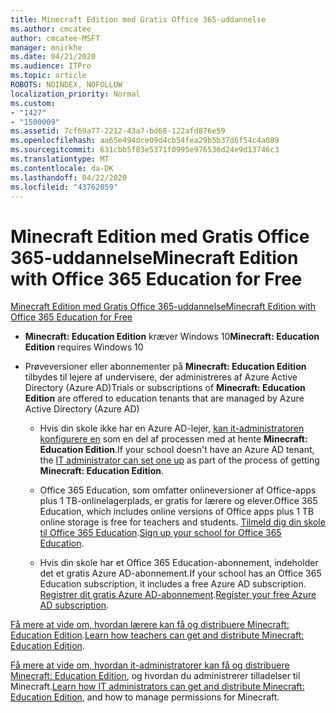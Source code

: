 ```yaml
---
title: Minecraft Edition med Gratis Office 365-uddannelse
ms.author: cmcatee
author: cmcatee-MSFT
manager: mnirkhe
ms.date: 04/21/2020
ms.audience: ITPro
ms.topic: article
ROBOTS: NOINDEX, NOFOLLOW
localization_priority: Normal
ms.custom:
- "1427"
- "1500009"
ms.assetid: 7cf69a77-2212-43a7-bd68-122afd876e59
ms.openlocfilehash: aa65e494dce09d4cb54fea29b5b37d6f54c4a089
ms.sourcegitcommit: 631cbb5f03e5371f0995e976536d24e9d13746c3
ms.translationtype: MT
ms.contentlocale: da-DK
ms.lasthandoff: 04/22/2020
ms.locfileid: "43762059"
---
```

# <a name="minecraft-edition-with-office-365-education-for-free"></a><span data-ttu-id="b5001-102">Minecraft Edition med Gratis Office 365-uddannelse</span><span class="sxs-lookup"><span data-stu-id="b5001-102">Minecraft Edition with Office 365 Education for Free</span></span>

[<span data-ttu-id="b5001-103">Minecraft Edition med Gratis Office 365-uddannelse</span><span class="sxs-lookup"><span data-stu-id="b5001-103">Minecraft Edition with Office 365 Education for Free</span></span>](https://docs.microsoft.com/education/windows/get-minecraft-for-education)
  
- <span data-ttu-id="b5001-104">**Minecraft: Education Edition** kræver Windows 10</span><span class="sxs-lookup"><span data-stu-id="b5001-104">**Minecraft: Education Edition** requires Windows 10</span></span>

- <span data-ttu-id="b5001-105">Prøveversioner eller abonnementer på **Minecraft: Education Edition** tilbydes til lejere af undervisere, der administreres af Azure Active Directory (Azure AD)</span><span class="sxs-lookup"><span data-stu-id="b5001-105">Trials or subscriptions of **Minecraft: Education Edition** are offered to education tenants that are managed by Azure Active Directory (Azure AD)</span></span>

  - <span data-ttu-id="b5001-106">Hvis din skole ikke har en Azure AD-lejer, [kan it-administratoren konfigurere en](https://docs.microsoft.com/education/windows/school-get-minecraft) som en del af processen med at hente **Minecraft: Education Edition**.</span><span class="sxs-lookup"><span data-stu-id="b5001-106">If your school doesn't have an Azure AD tenant, the [IT administrator can set one up](https://docs.microsoft.com/education/windows/school-get-minecraft) as part of the process of getting **Minecraft: Education Edition**.</span></span>

  - <span data-ttu-id="b5001-107">Office 365 Education, som omfatter onlineversioner af Office-apps plus 1 TB-onlinelagerplads, er gratis for lærere og elever.</span><span class="sxs-lookup"><span data-stu-id="b5001-107">Office 365 Education, which includes online versions of Office apps plus 1 TB online storage is free for teachers and students.</span></span> <span data-ttu-id="b5001-108">[Tilmeld dig din skole til Office 365 Education](https://products.office.com/academic/office-365-education-plan).</span><span class="sxs-lookup"><span data-stu-id="b5001-108">[Sign up your school for Office 365 Education](https://products.office.com/academic/office-365-education-plan).</span></span>

  - <span data-ttu-id="b5001-109">Hvis din skole har et Office 365 Education-abonnement, indeholder det et gratis Azure AD-abonnement.</span><span class="sxs-lookup"><span data-stu-id="b5001-109">If your school has an Office 365 Education subscription, it includes a free Azure AD subscription.</span></span> <span data-ttu-id="b5001-110">[Registrer dit gratis Azure AD-abonnement](https://msdn.microsoft.com/library/windows/hardware/mt703369%28v=vs.85%29.aspx).</span><span class="sxs-lookup"><span data-stu-id="b5001-110">[Register your free Azure AD subscription](https://msdn.microsoft.com/library/windows/hardware/mt703369%28v=vs.85%29.aspx).</span></span>

<span data-ttu-id="b5001-111">[Få mere at vide om, hvordan lærere kan få og distribuere Minecraft: Education Edition](https://docs.microsoft.com/education/windows/teacher-get-minecraft).</span><span class="sxs-lookup"><span data-stu-id="b5001-111">[Learn how teachers can get and distribute Minecraft: Education Edition](https://docs.microsoft.com/education/windows/teacher-get-minecraft).</span></span>
  
<span data-ttu-id="b5001-112">[Få mere at vide om, hvordan it-administratorer kan få og distribuere Minecraft: Education Edition](https://docs.microsoft.com/education/windows/school-get-minecraft), og hvordan du administrerer tilladelser til Minecraft.</span><span class="sxs-lookup"><span data-stu-id="b5001-112">[Learn how IT administrators can get and distribute Minecraft: Education Edition](https://docs.microsoft.com/education/windows/school-get-minecraft), and how to manage permissions for Minecraft.</span></span>